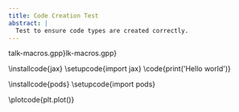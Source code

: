 ```yaml
---
title: Code Creation Test
abstract: |
  Test to ensure code types are created correctly.
---
```


talk-macros.gpp}lk-macros.gpp}


\installcode{jax}
\setupcode{import jax}
\code{print('Hello world')}

\installcode{pods}
\setupcode{import pods}


\plotcode{plt.plot()}
